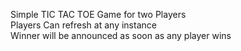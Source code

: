 Simple TIC TAC TOE Game for two Players<br>
Players Can refresh at any instance<br>
Winner will be announced as soon as any player wins<br>
